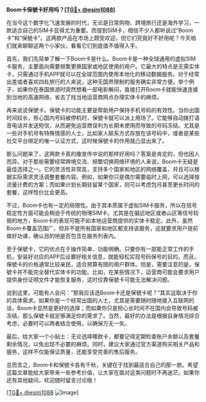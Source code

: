 **Boom卡保號卡好用吗？[[TG💪+ @esim1088](https://t.me/s/esim1088)]**

在当今这个数字化飞速发展的时代，无论是日常购物、跨境旅行还是海外学习，一款适合自己的SIM卡显得尤为重要。而提到SIM卡，相信不少人都听说过“Boom卡”和“保號卡”。这两款产品在市场上颇受欢迎，但它们究竟好不好用呢？今天咱们就来聊聊这两个小家伙，看看它们到底值不值得入手。

首先，我们先简单了解一下Boom卡是什么。Boom卡是一种全球通用的虚拟SIM卡服务，主要面向需要频繁更换国家或地区使用的用户。它最大的特点是无需实体卡，只需通过手机APP就可以在全球范围内使用本地化的移动数据服务。对于经常出差或者喜欢四处旅行的人来说，这种无国界限制的服务确实非常方便。举个例子，如果你在泰国旅游时突然想看一部电影解闷，直接打开Boom卡就能快速连接到当地的高速网络，省去了找当地运营商网点办理实体卡的麻烦。

再来说说保號卡。保號卡的功能主要是帮助用户保持手机号码的有效性。当你出国时间较长，担心国内号码被停机时，保號卡就可以派上用场了。它能够自动拨打语音电话并发送短信，从而避免运营商误判为长期未使用而导致的号码冻结。尤其是一些对手机号有特殊情感的人士，比如家人联系方式存放在该号码中，或者是某些社交平台绑定的唯一认证方式，这时候保號卡的作用就凸显出来了。

那么问题来了，这两款卡真的像宣传中说的那样好用吗？答案是肯定的，但也因人而异。对于那些需要经常跨境交流、频繁切换网络环境的人来说，Boom卡无疑是最佳选择之一。它的灵活性非常高，支持多个国家和地区的网络覆盖，并且可以根据实际需求灵活调整套餐内容。例如，如果你只是偶尔需要临时上网，可以选择按流量计费的方案；而如果计划长期驻留某个国家，则可以考虑包月甚至更长时间的套餐，这样性价比会更高。

不过，Boom卡也有一定的局限性。由于其本质属于虚拟SIM卡服务，所以在信号稳定性方面可能会稍逊于传统的物理SIM卡。尤其是在偏远地区或者山区等信号较弱的地方，Boom卡的表现可能不如本地运营商提供的实体卡稳定。此外，虽然Boom卡覆盖范围广，但并不是所有国家和地区都支持该服务，这就要求用户提前做好功课，确认目的地是否包含在服务列表内。

至于保號卡，它的优点在于操作简单、功能明确。只要你有一部能正常工作的手机，安装好对应的APP后设置好相关信息，就能轻松实现号码保号的目的。而且，保號卡的价格通常比较亲民，适合预算有限的用户群体。但是，需要注意的是，保號卡并不能完全替代实体卡的功能。比如，在某些情况下，运营商可能会要求用户提供身份证明文件才能恢复服务，这时仅靠保號卡可能无法解决问题。

说到这里，可能有人会问：“那我应该选Boom卡还是保號卡呢？”其实这取决于你的具体需求。如果你是一个经常出国的人士，尤其是需要随时随地接入互联网的话，Boom卡显然是更好的选择；而如果你只是担心长时间不在国内会导致号码被冻结，那么保號卡就足够满足你的需求了。当然，最好的办法是根据自身情况综合考虑，必要时可以两者结合使用，以确保万无一失。

最后，给大家一个小贴士：无论选择哪款卡，都要记得定期检查账户余额以及套餐剩余情况，以免出现不必要的麻烦。同时，建议大家通过官方渠道购买相关产品和服务，这样不仅能保证质量，还能享受完善的售后服务。

总而言之，Boom卡和保號卡各有千秋，关键在于找到最适合自己的那一款。希望这篇文章能给大家带来一些参考价值，让大家在面对这类问题时不再迷茫。如果你还有其他疑问，欢迎随时留言讨论哦！

[[TG💪+ @esim1088](https://t.me/s/esim1088) ![Image](https://i.postimg.cc/4NQfJmqS/Snipaste-2025-05-13-00-14-12.png)]